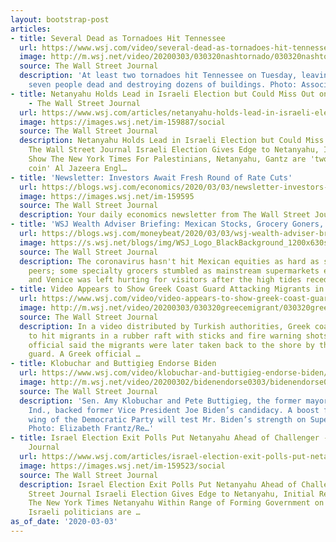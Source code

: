 ```yaml
---
layout: bootstrap-post
articles:
- title: Several Dead as Tornadoes Hit Tennessee
  url: https://www.wsj.com/video/several-dead-as-tornadoes-hit-tennessee/64BE9660-8DF9-4863-A5E6-96020C97F8E5.html
  image: http://m.wsj.net/video/20200303/030320nashtornado/030320nashtornado_1280x720.jpg
  source: The Wall Street Journal
  description: 'At least two tornadoes hit Tennessee on Tuesday, leaving at least
    seven people dead and destroying dozens of buildings. Photo: Associated Press'
- title: Netanyahu Holds Lead in Israeli Election but Could Miss Out on a Majority
    - The Wall Street Journal
  url: https://www.wsj.com/articles/netanyahu-holds-lead-in-israeli-election-but-could-miss-out-on-a-majority-11583236072
  image: https://images.wsj.net/im-159887/social
  source: The Wall Street Journal
  description: Netanyahu Holds Lead in Israeli Election but Could Miss Out on a Majority
    The Wall Street Journal Israeli Election Gives Edge to Netanyahu, Initial Results
    Show The New York Times For Palestinians, Netanyahu, Gantz are 'two sides of same
    coin' Al Jazeera Engl…
- title: 'Newsletter: Investors Await Fresh Round of Rate Cuts'
  url: https://blogs.wsj.com/economics/2020/03/03/newsletter-investors-await-fresh-round-of-rate-cuts/
  image: https://images.wsj.net/im-159595
  source: The Wall Street Journal
  description: Your daily economics newsletter from The Wall Street Journal.
- title: 'WSJ Wealth Adviser Briefing: Mexican Stocks, Grocery Goners, Venice Tourism'
  url: https://blogs.wsj.com/moneybeat/2020/03/03/wsj-wealth-adviser-briefing-mexican-stocks-grocery-goners-venice-tourism/
  image: https://s.wsj.net/blogs/img/WSJ_Logo_BlackBackground_1200x630social
  source: The Wall Street Journal
  description: The coronavirus hasn't hit Mexican equities as hard as some regional
    peers; some specialty grocers stumbled as mainstream supermarkets expanded offerings,
    and Venice was left hurting for visitors after the high tides receded.
- title: Video Appears to Show Greek Coast Guard Attacking Migrants in Rubber Raft
  url: https://www.wsj.com/video/video-appears-to-show-greek-coast-guard-attacking-migrants-in-rubber-raft/ED4F3F04-12F4-458D-B4C8-356372EF435B.html
  image: http://m.wsj.net/video/20200303/030320greecemigrant/030320greecemigrant_1280x720.jpg
  source: The Wall Street Journal
  description: In a video distributed by Turkish authorities, Greek coast guards appear
    to hit migrants in a rubber raft with sticks and fire warning shots. A Turkish
    official said the migrants were later taken back to the shore by the Turkish coast
    guard. A Greek official …
- title: Klobuchar and Buttigieg Endorse Biden
  url: https://www.wsj.com/video/klobuchar-and-buttigieg-endorse-biden/8B643FF6-633C-4FB5-A4A3-153925DACE23.html
  image: http://m.wsj.net/video/20200302/bidenendorse0303/bidenendorse0303_1280x720.jpg
  source: The Wall Street Journal
  description: 'Sen. Amy Klobuchar and Pete Buttigieg, the former mayor of South Bend,
    Ind., backed former Vice President Joe Biden’s candidacy. A boost from the moderate
    wing of the Democratic Party will test Mr. Biden’s strength on Super Tuesday.
    Photo: Elizabeth Frantz/Re…'
- title: Israel Election Exit Polls Put Netanyahu Ahead of Challenger - The Wall Street
    Journal
  url: https://www.wsj.com/articles/israel-election-exit-polls-put-netanyahu-ahead-of-challenger-11583179890
  image: https://images.wsj.net/im-159523/social
  source: The Wall Street Journal
  description: Israel Election Exit Polls Put Netanyahu Ahead of Challenger The Wall
    Street Journal Israeli Election Gives Edge to Netanyahu, Initial Results Show
    The New York Times Netanyahu Within Range of Forming Government on Third Try Bloomberg
    Israeli politicians are …
as_of_date: '2020-03-03'
---
```


